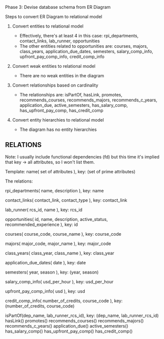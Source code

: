 Phase 3: Devise database schema from ER Diagram

Steps to convert ER Diagram to relational model

1. Convert entities to relational model
   - Effectively, there's at least 4 in this case: rpi_departments, contact_links, lab_runner, opportunities
   - The other entities related to opportunities are: courses, majors, class_years, application_due_dates, semesters, salary_comp_info, upfront_pay_comp_info, credit_comp_info

2. Convert weak entities to relational model
   - There are no weak entities in the diagram
    
3. Convert relationships based on cardinality
   - The relationships are: isPartOf, hasLink, promotes, recommends_courses, recommends_majors, recommends_c_years, application_due, active_semesters, has_salary_comp, has_upfront_pay_comp, has_credit_comp

4. Convert entity hierarchies to relational model
   - The diagram has no entity hierarchies

## RELATIONS ##

Note: I usually include functional dependencies (fd) but this time it's implied that key -> all attributes, so I won't list them.

Template: name( set of attributes ),  key: (set of prime attributes)

The relations:

rpi_departments( name, description ), key: name

contact_links( contact_link, contact_type ), key: contact_link

lab_runner( rcs_id, name ), key: rcs_id

opportunities( id, name, description, active_status, recommended_experience ), key: id

courses( course_code, course_name ), key: course_code

majors( major_code, major_name ), key: major_code

class_years( class_year, class_name ), key: class_year

application_due_dates( date ), key: date

semesters( year, season ), key: (year, season)

salary_comp_info( usd_per_hour ), key: usd_per_hour 

upfront_pay_comp_info( usd ), key: usd 

credit_comp_info( number_of_credits, course_code ), key: (number_of_credits, course_code)


isPartOf(dep_name, lab_runner_rcs_id), key: (dep_name, lab_runner_rcs_id)
hasLink()
promotes()
recommends_courses()
recommends_majors()
recommends_c_years()
application_due()
active_semesters()
has_salary_comp()
has_upfront_pay_comp()
has_credit_comp()

